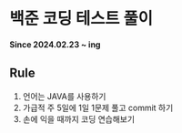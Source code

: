 <h1>백준 코딩 테스트 풀이</h1>
<b>Since 2024.02.23 ~ ing</b>

<h2>Rule</h2>
<ol type="1">
  <li>언어는 JAVA를 사용하기</li>
  <li>가급적 주 5일에 1일 1문제 풀고 commit 하기</li>
  <li>손에 익을 때까지 코딩 연습해보기</li>
</ol>
